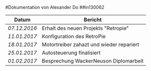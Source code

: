 #Dokumentation von Alexander Do
##in130062

| Datum |Bericht|
|---|---|
|*07.12.2016*|Erhalt des neuen Projekts "Retropie"|
|*11.01.2017*|Konfiguration des RetroPie|
|*18.01.2017*|Motortreiber zahazt und wieder repariert|
|*25.01.2017*|Autosteuerung finalisiert|
|*01.02.2017*|Besprechung WackerNeuson Diplomarbeit|
